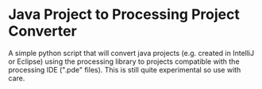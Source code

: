 # Java Project to Processing Project Converter
A simple python script that will convert java projects (e.g. created in IntelliJ or Eclipse) using the processing library to projects compatible with the processing IDE (".pde" files). This is still quite experimental so use with care.
